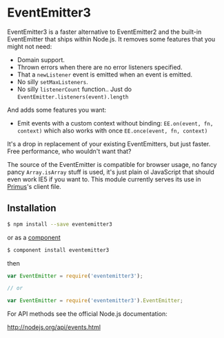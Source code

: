 # EventEmitter3

EventEmitter3 is a faster alternative to EventEmitter2 and the built-in
EventEmitter that ships within Node.js. It removes some features that you might
not need:

- Domain support.
- Thrown errors when there are no error listeners specified.
- That a `newListener` event is emitted when an event is emitted.
- No silly `setMaxListeners`.
- No silly `listenerCount` function.. Just do `EventEmitter.listeners(event).length`

And adds some features you want:

- Emit events with a custom context without binding: `EE.on(event, fn, context)`
  which also works with once `EE.once(event, fn, context)`

It's a drop in replacement of your existing EventEmitters, but just faster. Free
performance, who wouldn't want that?

The source of the EventEmitter is compatible for browser usage, no fancy pancy
`Array.isArray` stuff is used, it's just plain ol JavaScript that should even
work IE5 if you want to. This module currently serves its use in
[Primus](http://github.com/primus/primus)'s client file.

## Installation

```bash
$ npm install --save eventemitter3
```
or as a [component](http://component.io)

```bash
$ component install eventemitter3
```

then

```js
var EventEmitter = require('eventemitter3');

// or

var EventEmitter = require('eventemitter3').EventEmitter;
```

For API methods see the official Node.js documentation: 

http://nodejs.org/api/events.html
